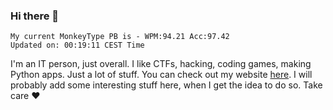 ### Hi there 👋
<!-- PB START -->
```
My current MonkeyType PB is - WPM:94.21 Acc:97.42
Updated on: 00:19:11 CEST Time
```
<!-- PB END -->
I'm an IT person, just overall. I like CTFs, hacking, coding games, making Python apps. Just a lot of stuff.
You can check out my website [here](https://skill3472.github.io/).
I will probably add some interesting stuff here, when I get the idea to do so. Take care ❤️
